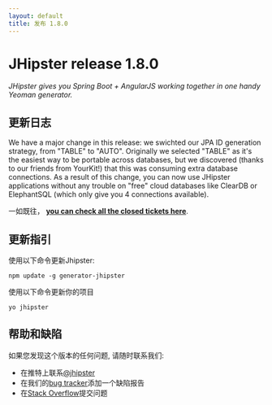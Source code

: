 ```yaml
---
layout: default
title: 发布 1.8.0
---
```


JHipster release 1.8.0
==================

*JHipster gives you Spring Boot + AngularJS working together in one handy Yeoman generator.*

更新日志
----------

We have a major change in this release: we swichted our JPA ID generation strategy, from "TABLE" to "AUTO". Originally we selected "TABLE" as it's the easiest way to be portable across databases, but we discovered (thanks to our friends from YourKit!) that this was consuming extra database connections. As a result of this change, you can now use JHipster applications without any trouble on "free" cloud databases like ClearDB or ElephantSQL (which only give you 4 connections available).

一如既往， __[you can check all the closed tickets here](https://github.com/jhipster/generator-jhipster/issues?q=milestone%3A1.8.0+is%3Aclosed)__.

更新指引
------------

使用以下命令更新Jhipster:

```
npm update -g generator-jhipster
```

使用以下命令更新你的项目

```
yo jhipster
```

帮助和缺陷
--------------

如果您发现这个版本的任何问题, 请随时联系我们:

- 在推特上联系[@jhipster](https://twitter.com/jhipster)
- 在我们的[bug tracker](https://github.com/jhipster/generator-jhipster/issues?state=open)添加一个缺陷报告
- 在[Stack Overflow](http://stackoverflow.com/tags/jhipster/info)提交问题
